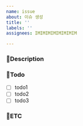 ```yaml
---
name: issue
about: 이슈 생성
title: ''
labels: ''
assignees: IMIMIMIMIMIMIMIM

---
```


### 📃Description
> 

### 📌Todo
- [ ] todo1
- [ ] todo2
- [ ] todo3

### 📝ETC
>
